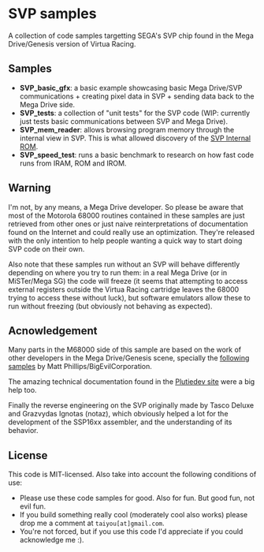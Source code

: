 # SVP samples

A collection of code samples targetting SEGA's SVP chip found in the Mega Drive/Genesis version of Virtua Racing.

## Samples

- **SVP_basic_gfx**: a basic example showcasing basic Mega Drive/SVP communications + creating pixel data in SVP + sending data back to the Mega Drive side.
- **SVP_tests**: a collection of "unit tests" for the SVP code (WIP: currently just tests basic communications between SVP and Mega Drive).
- **SVP_mem_reader**: allows browsing program memory through the internal view in SVP. This is what allowed discovery of the [SVP Internal ROM](https://github.com/jdesiloniz/svpdev/wiki/Internal-ROM).
- **SVP_speed_test**: runs a basic benchmark to research on how fast code runs from IRAM, ROM and IROM.

## Warning

I'm not, by any means, a Mega Drive developer. So please be aware that most of the Motorola 68000 routines contained in these samples are just retrieved from other ones or just naive reinterpretations of documentation found on the Internet and could really use an optimization. They're released with the only intention to help people wanting a quick way to start doing SVP code on their own.

Also note that these samples run without an SVP will behave differently depending on where you try to run them: in a real Mega Drive (or in MiSTer/Mega SG) the code will freeze (it seems that attempting to access external registers outside the Virtua Racing cartridge leaves the 68000 trying to access these without luck), but software emulators allow these to run without freezing (but obviously not behaving as expected).

## Acnowledgement

Many parts in the M68000 side of this sample are based on the work of other developers in 
the Mega Drive/Genesis scene, specially the [following samples](https://github.com/BigEvilCorporation/megadrive_samples/) by Matt Phillips/BigEvilCorporation.

The amazing technical documentation found in the [Plutiedev site](https://plutiedev.com/) were a big help too.

Finally the reverse engineering on the SVP originally made by Tasco Deluxe and Grazvydas Ignotas (notaz),
which obviously helped a lot for the development of the SSP16xx assembler, and the understanding of its behavior.

## License

This code is MIT-licensed. Also take into account the following conditions of use:

* Please use these code samples for good. Also for fun. But good fun, not evil fun. 
* If you build something really cool (moderately cool also works) please drop me a comment at `taiyou[at]gmail.com`.
* You're not forced, but if you use this code I'd appreciate if you could acknowledge me :).